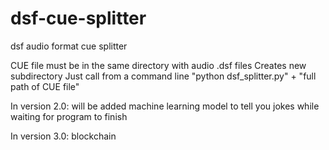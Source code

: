 # dsf-cue-splitter
dsf audio format cue splitter

CUE file must be in the same directory with audio .dsf files
Creates new subdirectory
Just call from a command line "python dsf_splitter.py" + "full path of CUE file"
  
In version 2.0: will be added machine learning model to tell you jokes while waiting for program to finish
  
In version 3.0: blockchain 
